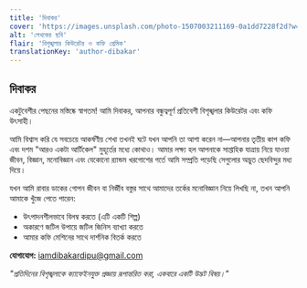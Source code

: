 ```yaml
---
title: 'দিবাকর'
cover: 'https://images.unsplash.com/photo-1507003211169-0a1dd7228f2d?w=800&h=600&fit=crop'
alt: 'লেখকের ছবি'
flair: 'বিশৃঙ্খলার কিউরেটর ও কফি প্রেমিক'
translationKey: 'author-dibakar'
---
```


## দিবাকর

একটুবেশীর পেছনের মস্তিষ্কে স্বাগতম! আমি দিবাকর, আপনার বন্ধুত্বপূর্ণ প্রতিবেশী বিশৃঙ্খলার কিউরেটর এবং কফি উৎসাহী।

আমি বিশ্বাস করি যে সবচেয়ে আকর্ষণীয় শেখা তখনই ঘটে যখন আপনি তা আশা করেন না—আপনার তৃতীয় কাপ কফি এবং দশম "আরও একটা আর্টিকেল" মুহূর্তের মধ্যে কোথাও। আমার লক্ষ্য হল আপনাকে সাপ্তাহিক যাত্রায় নিয়ে যাওয়া জীবন, বিজ্ঞান, মনোবিজ্ঞান এবং যেকোনো র‍্যান্ডম খরগোশের গর্তে আমি সম্প্রতি পড়েছি সেগুলোর অদ্ভুত ছেদবিন্দুর মধ্য দিয়ে।

যখন আমি রাবার ডাকের গোপন জীবন বা নির্জীব বস্তুর সাথে আমাদের তর্কের মনোবিজ্ঞান নিয়ে লিখছি না, তখন আপনি আমাকে খুঁজে পেতে পারেন:
- উৎপাদনশীলভাবে বিলম্ব করতে (এটি একটি শিল্প)
- অকারণে জটিল উপায়ে জটিল জিনিস ব্যাখ্যা করতে
- আমার কফি মেশিনের সাথে দার্শনিক বিতর্ক করতে

**যোগাযোগ:** iamdibakardipu@gmail.com

*"প্রতিদিনের বিশৃঙ্খলাকে ক্যাফেইনযুক্ত প্রজ্ঞায় রূপান্তরিত করা, একবারে একটি উদ্ভট বিষয়।"* 